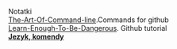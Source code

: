 Notatki<br/>
[The-Art-Of-Command-line](https://github.com/jlevy/the-art-of-command-line).Commands for github<br/>
[Learn-Enough-To-Be-Dangerous](https://www.learnenough.com/). Github tutorial<br />
<b>[Jezyk, komendy](https://github.com/egzamin/jp) </b>
